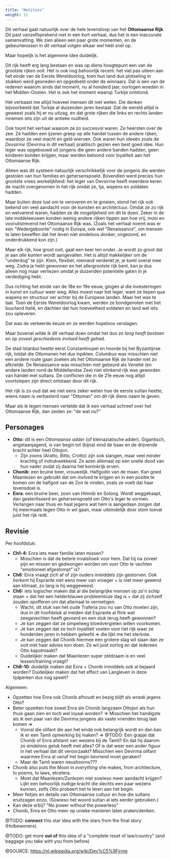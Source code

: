 ```yaml
---
title: "Notities"
weight: 11
---
```

Dit verhaal gaat natuurlijk over de hele levensloop van het **Ottomaanse Rijk**. Dit past vanzelfsprekend niet in een kort verhaal, dus het is een inaccurate samenvatting. We zien alleen een paar grote momenten, en de gebeurtenissen in dit verhaal volgen elkaar wel héél snel op.

Maar hopelijk is het algemene idee duidelijk.

Dit rijk heeft erg lang bestaan en was op diens hoogtepunt een van de grootste rijken ooit. Het is ook nog behoorlijk recent: het viel pas uiteen aan het einde van de Eerste Wereldoorlog, toen hun land dus plotseling in stukken werd gesneden en opgedeeld onder de winnaars. Dat is een van de redenen waarom sinds dat moment, nu al honderd jaar, oorlogen woeden in het Midden-Oosten. Het is ook het moment waarop Turkije ontstond.

Het verbaast me altijd hoeveel mensen dit niet weten. Die denken bijvoorbeeld dat Turkije al duizenden jaren bestaat. Dat de wereld altijd is geweest zoals hij er nu uitzag, en dat grote rijken die links en rechts landen innemen iets zijn uit de antieke oudheid.

Ook toont het verhaal waarom ze zo succesvol waren. Ze heersten over de zee. Ze hadden een ijzeren greep op alle handel tussen de andere rijken, waardoor ze veel macht en geld wierven. Ook waren hun ideeën zoals de _Devsirme_ (Devirma in dit verhaal) praktisch gezien een best goed idee. Hun leger was opgebouwd uit jongens die geen andere banden hadden, geen kinderen konden krijgen, maar werden beloond voor loyaliteit aan het Ottomaanse Rijk.

Alleen was dit systeem natuurlijk verschrikkelijk voor de jongens die werden gestolen van hun families en gehersenspoeld. Bovendien werd precies hun grootste vrees werkelijkheid: het leger van Devsirme heeft meerdere keren de macht overgenomen in het rijk omdat ze, tja, wapens en soldaten hadden.

Maar buiten deze lust om te veroveren en te groeien, stond het rijk ook bekend om veel aandacht voor de kunsten en architectuur. Omdat ze zo rijk en welvarend waren, hadden ze de mogelijkheid om dit te doen. Zeker in de late middeleeuwen konden weinig andere rijken tippen aan hoe vrij, mooi en vooruitstrevend het Ottomaanse Rijk was. (Zoals het verhaal noemt was er een "Wedergeboorte" nodig in Europa, ook wel "Renaissance", om mensen te laten beseffen dat het leven niet eindeloos donker, ongezond, en onderdrukkend kon zijn.)

Maar elk rijk, hoe groot ooit, gaat een keer ten onder. Je wordt zo groot dat je aan _alle kanten_ wordt aangevallen. Het is altijd makkelijker om de "underdog" te zijn. Klein, flexibel, niemand verdenkt je, je komt overal mee weg. Zodra je hebt gewonnen en het allergrootste rijk bent, kan je dus alleen nog maar verliezen omdat je duizenden potentiële gaten in je verdediging hebt.

Dus richting het einde van de 18e en 19e eeuw, gingen al die investeringen in kunst en cultuur weer weg. Alles moest naar het leger, want ze liepen qua wapens en structuur ver achter bij de Europese landen. Maar het was te laat. Toen de Eerste Wereldoorlog kwam, werden ze bondgenoten met het buurland Italië, en dachten dat hun hoeveelheid soldaten en land wel iets zou opleveren. 

Dat was de verkeerde keuze en ze werden hopeloos verslagen.

Maar bovenal wilde ik dit verhaal doen omdat het dus _zo lang heeft bestaan_ en _op zoveel geschiedenis invloed heeft gehad_. 

De stad Istanbul heette eerst Constantinopel en hoorde bij het Byzantijnse rijk, totdat die Ottomanen het dus inpikten. Columbus was misschien niet een andere route gaan zoeken als het Ottomaanse Rijk de handel niet zo afknelde. De Renaissance was misschien niet gebeurd als Venetië (en andere landen rond de Middellandse Zee) niet stinkend rijk was geworden van handel met sultans. De conflicten die in de 21e eeuw nog altijd voortslepen zijn direct ontstaan door dit rijk. 

Het rijk is zo oud dat we niet eens zeker weten hoe de eerste sultan heette, wiens naam is verbasterd naar "Ottoman" om dit rijk diens naam te geven.

Maar als ik tegen mensen vertelde dat ik een verhaal schreef over het Ottomaanse Rijk, dan zeiden ze: "de wat nu?"



## Personages
* **Otto:** dit is een _Ottomaanse adder_ (of kleinaziatische adder). Gigantisch, angstaanjagend, is van begin tot (bijna) eind de baas en de drijvende kracht achter heel Ottojon.
	* Zijn zoons (Aratto, Bitto, Crotto) zijn ook slangen, maar veel minder krachtig of indrukwekkend. Ze azen allemaal op een snelle dood van hun vader zodat zij daarna het koninkrijk erven.
* **Chonib**: een bruine beer, vrouwelijk. Halfgodin van de maan. Kan goed Maanlezen en gebruikt dat om invloed te krijgen en in een positie te komen om de halfgod van de Zon te vinden, zoals ze voelt dat haar levensdoel is.
* **Enra**: een bruine beer, zoon van Himnib en Solong. Wordt weggekaapt, dan gesteriliseerd en gehersenspoeld om Otto's leger te vormen. Verlangen naar thuis en haat jegens wat hem is aangedaan zorgen dat hij meermaals tegen Otto in wil gaan, maar uiteindelijk door stom toeval juist het rijk redt.


## Revisie
Per hoofdstuk:
* **Ch1-4:** Enra iets meer familie laten missen?
  * Misschien is dat de betere invalshoek voor hem. Dat hij na zoveel pijn en missen en gedwongen worden om voor Otto te vechten "emotioneel afgestompt" is?
* **Ch6**: Enra vraagt zich af of zijn ouders inmiddels zijn gestorven. Ook _herkent_ hij Esprante niet eens meer van vroeger + is niet meer gewend aan klimaat, zo lang is hij weggeweest.
* **Ch6:** iets logischer maken dat al die belangrijke mensen op zo'n schip staan + dat het een helderblauwe probleemloze dag is + dat zij zichzelf zouden opofferen om dat allemaal te vernietigen.
	* Wacht, dit stuk van het oude Traferia zou nu van Otto moeten zijn, dus in dit hoofdstuk al melden dat Esprante al flink wat zeegevechten heeft gevoerd en een stuk terug heeft gewonnen?
	* Je kan zeggen dat ze simpelweg bloedvergieten willen voorkomen.
	* Je kan zeggen dat ze toch loyaliteit voelen voor het rijk waar ze honderden jaren in hebben geleefd => die lijkt me het sterkste.
	* Je kan zeggen dat Chonib hiermee een grotere slag wil slaan dan ze ooit met haar advies kon doen. Ze wil juist oorlog en dat iedereen Otto kapotmaakt?
	* Duidelijker maken dat Maanlezen super zeldzaam is en veel lessen/training vraagt?
* **Ch8-10**: duidelijk maken dat Enra + Chonib inmiddels ook al bejaard worden? Duidelijker maken dat het effect van Langleven in deze tijdperken dus nog speelt?

Algemeen:
* Opzetten hoe Enra ook Chonib afhoudt en bezig blijft als _wraak_ jegens Otto?
* Beter opzetten hoe zowel Enra als Chonib langzaam Ottojon als hun thuis gaan zien en toch wel loyaal worden? => Misschien het handigste als ik een paar van die Devirma jongens als vaste vrienden terug laat komen => 
	* Vooral die olifant die aan het einde ook belangrijk wordt en dan kan ik er een Tamli opmerking bij maken? => @TODO: Een grapje dat Chonib of Enra afstamt van wezens bij de Tamli? En dat hij daarom zo eindeloos geluk heeft met alles? Of is dat weer een ander figuur in het verhaal dat dit veroorzaakt? Misschien een Devirma olifant waarmee Enra al vanaf het begin bevriend moet geraken?
	* Maar de Tamli waren neushoorns???
* Chonib also puts the Moon in _everything_ she makes, from architecture, to poems, to laws, etcetera.
	* Moet dat Maanlezen/Zonlezen niet sowieso meer aandacht krijgen? Lijkt een behoorlijk nuttige kracht die slechts een paar wezens kunnen, zelfs Otto probeert het te leren aan het begin.
* Meer feitjes en details van Ottomaanse cultuur en hoe die sultans eruitzagen enzo. (Sowieso het woord sultan al iets eerder gebruiken.)
* Kan deze erbij? "No power without the powerless"
* Chonib, Enra en Otto meer op unieke manieren laten praten/denken.

@TODO: **connect** this star idea with the stars from the final story (Holbewoners).

@TODO: get more **out of** this idea of a "complete reset of law/country" (and baggage you take with you from before)

@SOURCE: https://nl.wikipedia.org/wiki/Dev%C5%9Firme